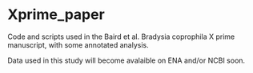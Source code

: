 # Xprime_paper

Code and scripts used in the Baird et al. Bradysia coprophila X prime manuscript, with some annotated analysis.

Data used in this study will become avalaible on ENA and/or NCBI soon.
